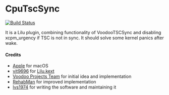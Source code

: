 # CpuTscSync
[![Build Status](https://travis-ci.com/acidanthera/CpuTscSync.svg?branch=master)](https://travis-ci.com/acidanthera/CpuTscSync)

It is a Lilu plugin, combining functionality of VoodooTSCSync and disabling xcpm_urgency if TSC is not in sync. It should solve some kernel panics after wake.

#### Credits
- [Apple](https://www.apple.com) for macOS  
- [vit9696](https://github.com/vit9696) for [Lilu.kext](https://github.com/vit9696/Lilu)
- [Voodoo Projects Team](http://forge.voodooprojects.org/p/voodootscsync/) for initial idea and implementation
- [RehabMan](https://github.com/RehabMan/VoodooTSCSync) for improved implementation
- [lvs1974](https://applelife.ru/members/lvs1974.53809/) for writing the software and maintaining it
